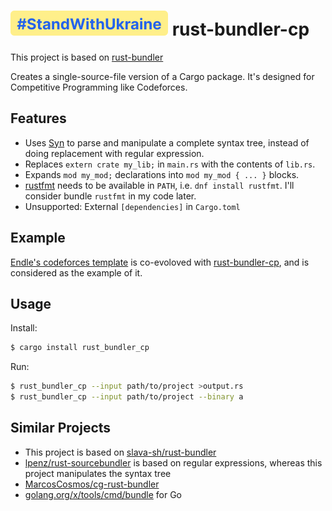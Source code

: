 #  [![Stand With Ukraine](https://raw.githubusercontent.com/vshymanskyy/StandWithUkraine/main/badges/StandWithUkraine.svg)](https://stand-with-ukraine.pp.ua) rust-bundler-cp



This project is based on [rust-bundler](https://github.com/slava-sh/rust-bundler/)

Creates a single-source-file version of a Cargo package. It's designed for Competitive Programming like Codeforces.



## Features

* Uses [Syn](https://docs.rs/syn/latest/syn/) to parse and manipulate a complete syntax tree, instead of doing replacement with regular expression.  
* Replaces `extern crate my_lib;` in `main.rs` with the contents of `lib.rs`.
* Expands `mod my_mod;` declarations into `mod my_mod { ... }` blocks.
* [rustfmt](https://github.com/rust-lang/rustfmt) needs to be available in `PATH`, i.e. `dnf install rustfmt`. I'll consider bundle `rustfmt` in my code later.
* Unsupported: External `[dependencies]` in `Cargo.toml`  

## Example
 
[Endle's codeforces template](https://github.com/Endle/rust_codeforce_template) is co-evoloved with [rust-bundler-cp](https://github.com/Endle/rust-bundler-cp), and is considered as the example of it.  

## Usage

Install:
```sh
$ cargo install rust_bundler_cp
```

Run:
```sh
$ rust_bundler_cp --input path/to/project >output.rs
$ rust_bundler_cp --input path/to/project --binary a
```



## Similar Projects
* This project is based on [slava-sh/rust-bundler](https://github.com/slava-sh/rust-bundler)
* [lpenz/rust-sourcebundler](https://github.com/lpenz/rust-sourcebundler)
  is based on regular expressions, whereas this project manipulates the syntax tree
* [MarcosCosmos/cg-rust-bundler](https://github.com/MarcosCosmos/cg-rust-bundler)
* [golang.org/x/tools/cmd/bundle](https://godoc.org/golang.org/x/tools/cmd/bundle) for Go
